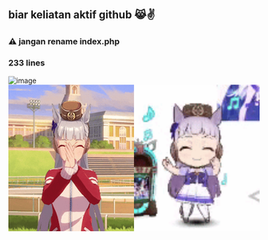 ## biar keliatan aktif github 😹✌

<h3>⚠ jangan rename index.php</h3>
<h3>233 lines</h3>

<img width="1920" height="1080" alt="image" src="https://github.com/user-attachments/assets/396fe5bd-0633-4cc3-bc50-5fbbf5c3739a" />

<div style="display: flex;">
  <img src="https://github.com/BeLfayza/Laundry-FOMO/blob/main/uhhh/golshin.gif?raw=true" style="width:50%;">
  <img src="https://github.com/BeLfayza/Laundry-FOMO/blob/main/uhhh/golshi.gif?raw=true" style="width:50%;">
</div>
